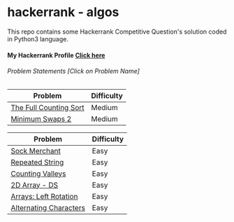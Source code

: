 # hackerrank - algos
This repo contains some Hackerrank Competitive Question's solution coded in Python3 language.

#### My Hackerrank Profile [Click here](https://www.hackerrank.com/robinkataria)

###### Problem Statements [Click on Problem Name]

Problem | Difficulty
---- | ----
[The Full Counting Sort](https://www.hackerrank.com/challenges/countingsort4) | Medium
[Minimum Swaps 2](https://www.hackerrank.com/challenges/minimum-swaps-2/) | Medium

Problem | Difficulty
---- | ----
[Sock Merchant](https://www.hackerrank.com/challenges/sock-merchant/) | Easy
[Repeated String](https://www.hackerrank.com/challenges/repeated-string/) | Easy
[Counting Valleys](https://www.hackerrank.com/challenges/counting-valleys/) | Easy
[2D Array - DS](https://www.hackerrank.com/challenges/2d-array/) | Easy
[Arrays: Left Rotation](https://www.hackerrank.com/challenges/ctci-array-left-rotation) | Easy
[Alternating Characters](https://www.hackerrank.com/challenges/alternating-characters) | Easy
